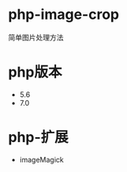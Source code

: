# php-image-crop

简单图片处理方法

php版本
===============
 * 5.6
 * 7.0

php-扩展 
==============

* imageMagick 
